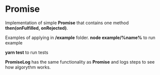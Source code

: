# Promise

Implementation of simple **Promise** that contains one method **then(onFulfilled, onRejected)**.

Examples of applying in **/example** folder.
**node example/%name%** to run example

**yarn test** to run tests

**PromiseLog** has the same functionality as **Promise** and logs steps to see how algorythm works.
